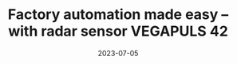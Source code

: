 ---
category:
- .nan
date: 2023-07-05
keyword_suggestion: ubuntu install docker
post_inspiration: https://www.fdiforum.net/mag/launches/factory-automation-made-easy-with-radar-sensor-vegapuls-42/
silot_terms: digital automation
title: Factory <b>automation</b> made easy – with radar sensor VEGAPULS 42
---